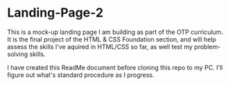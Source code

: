 # Landing-Page-2

This is a mock-up landing page I am building as part of the OTP curriculum. 
It is the final project of the HTML & CSS Foundation section, and will help assess
the skills I've aquired in HTML/CSS so far, as well test my problem-solving skills. 

I have created this ReadMe document before cloning this repo to my PC. I'll figure
out what's standard procedure as I progress. 
